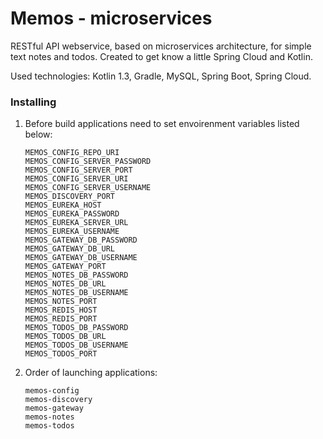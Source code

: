 # Memos - microservices

RESTful API webservice, based on microservices architecture, for simple text notes and todos. Created to get know a little Spring Cloud and Kotlin.

Used technologies: Kotlin 1.3, Gradle, MySQL, Spring Boot, Spring Cloud.

### Installing

1. Before build applications need to set envoirenment variables listed below:

   ```
   MEMOS_CONFIG_REPO_URI
   MEMOS_CONFIG_SERVER_PASSWORD
   MEMOS_CONFIG_SERVER_PORT
   MEMOS_CONFIG_SERVER_URI
   MEMOS_CONFIG_SERVER_USERNAME
   MEMOS_DISCOVERY_PORT
   MEMOS_EUREKA_HOST
   MEMOS_EUREKA_PASSWORD
   MEMOS_EUREKA_SERVER_URL
   MEMOS_EUREKA_USERNAME
   MEMOS_GATEWAY_DB_PASSWORD
   MEMOS_GATEWAY_DB_URL
   MEMOS_GATEWAY_DB_USERNAME
   MEMOS_GATEWAY_PORT
   MEMOS_NOTES_DB_PASSWORD
   MEMOS_NOTES_DB_URL
   MEMOS_NOTES_DB_USERNAME
   MEMOS_NOTES_PORT
   MEMOS_REDIS_HOST
   MEMOS_REDIS_PORT
   MEMOS_TODOS_DB_PASSWORD
   MEMOS_TODOS_DB_URL
   MEMOS_TODOS_DB_USERNAME
   MEMOS_TODOS_PORT
   ```

2. Order of launching applications:
   ```
   memos-config
   memos-discovery
   memos-gateway
   memos-notes
   memos-todos
   ```